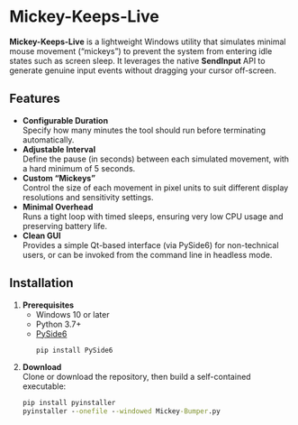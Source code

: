 # Mickey-Keeps-Live

**Mickey-Keeps-Live** is a lightweight Windows utility that simulates minimal mouse movement (“mickeys”) to prevent the system from entering idle states such as screen sleep. It leverages the native **SendInput** API to generate genuine input events without dragging your cursor off-screen.

## Features

- **Configurable Duration**  
  Specify how many minutes the tool should run before terminating automatically.
- **Adjustable Interval**  
  Define the pause (in seconds) between each simulated movement, with a hard minimum of 5 seconds.
- **Custom “Mickeys”**  
  Control the size of each movement in pixel units to suit different display resolutions and sensitivity settings.
- **Minimal Overhead**  
  Runs a tight loop with timed sleeps, ensuring very low CPU usage and preserving battery life.
- **Clean GUI**  
  Provides a simple Qt-based interface (via PySide6) for non-technical users, or can be invoked from the command line in headless mode.

## Installation

1. **Prerequisites**  
   - Windows 10 or later  
   - Python 3.7+  
   - [PySide6](https://pypi.org/project/PySide6/)  
     ```bat
     pip install PySide6
     ```
2. **Download**  
   Clone or download the repository, then build a self-contained executable:
   ```bat
   pip install pyinstaller
   pyinstaller --onefile --windowed Mickey-Bumper.py

